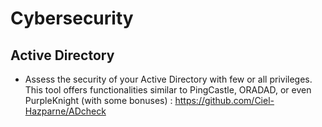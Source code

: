 # Cybersecurity
## Active Directory
- Assess the security of your Active Directory with few or all privileges. This tool offers functionalities similar to PingCastle, ORADAD, or even PurpleKnight (with some bonuses) : https://github.com/Ciel-Hazparne/ADcheck
